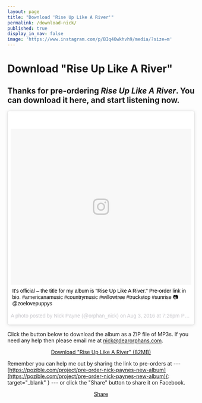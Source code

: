 ```yaml
---
layout: page
title: "Download 'Rise Up Like A River'"
permalink: /download-nick/
published: true
display_in_nav: false
image: 'https://www.instagram.com/p/BIq4Owkhvh9/media/?size=m'
---
```


<div id="fb-root"></div>
<script>(function(d, s, id) {
  var js, fjs = d.getElementsByTagName(s)[0];
  if (d.getElementById(id)) return;
  js = d.createElement(s); js.id = id;
  js.src = "//connect.facebook.net/en_US/sdk.js#xfbml=1&version=v2.7&appId=393106670879204";
  fjs.parentNode.insertBefore(js, fjs);
}(document, 'script', 'facebook-jssdk'));</script>

# Download "Rise Up Like A River"

## Thanks for pre-ordering *Rise Up Like A River*. You can download it here, and start listening now.

<div style="margin-bottom: 1.25em;">
  <blockquote class="instagram-media" data-instgrm-captioned data-instgrm-version="7" style=" background:#FFF; border:0; border-radius:3px; box-shadow:0 0 1px 0 rgba(0,0,0,0.5),0 1px 10px 0 rgba(0,0,0,0.15); margin: 1px; max-width:658px; padding:0; width:99.375%; width:-webkit-calc(100% - 2px); width:calc(100% - 2px);"><div style="padding:8px;"> <div style=" background:#F8F8F8; line-height:0; margin-top:40px; padding:43.1018518519% 0; text-align:center; width:100%;"> <div style=" background:url(data:image/png;base64,iVBORw0KGgoAAAANSUhEUgAAACwAAAAsCAMAAAApWqozAAAABGdBTUEAALGPC/xhBQAAAAFzUkdCAK7OHOkAAAAMUExURczMzPf399fX1+bm5mzY9AMAAADiSURBVDjLvZXbEsMgCES5/P8/t9FuRVCRmU73JWlzosgSIIZURCjo/ad+EQJJB4Hv8BFt+IDpQoCx1wjOSBFhh2XssxEIYn3ulI/6MNReE07UIWJEv8UEOWDS88LY97kqyTliJKKtuYBbruAyVh5wOHiXmpi5we58Ek028czwyuQdLKPG1Bkb4NnM+VeAnfHqn1k4+GPT6uGQcvu2h2OVuIf/gWUFyy8OWEpdyZSa3aVCqpVoVvzZZ2VTnn2wU8qzVjDDetO90GSy9mVLqtgYSy231MxrY6I2gGqjrTY0L8fxCxfCBbhWrsYYAAAAAElFTkSuQmCC); display:block; height:44px; margin:0 auto -44px; position:relative; top:-22px; width:44px;"></div></div> <p style=" margin:8px 0 0 0; padding:0 4px;"> <a href="https://www.instagram.com/p/BIq4Owkhvh9/" style=" color:#000; font-family:Arial,sans-serif; font-size:14px; font-style:normal; font-weight:normal; line-height:17px; text-decoration:none; word-wrap:break-word;" target="_blank">It&#39;s official – the title for my album is &#34;Rise Up Like A River.&#34; Pre-order link in bio. #americanamusic #countrymusic #willowtree #truckstop #sunrise 📷 @zoelovepuppys</a></p> <p style=" color:#c9c8cd; font-family:Arial,sans-serif; font-size:14px; line-height:17px; margin-bottom:0; margin-top:8px; overflow:hidden; padding:8px 0 7px; text-align:center; text-overflow:ellipsis; white-space:nowrap;">A photo posted by Nick Payne (@orphan_nick) on <time style=" font-family:Arial,sans-serif; font-size:14px; line-height:17px;" datetime="2016-08-04T02:26:51+00:00">Aug 3, 2016 at 7:26pm PDT</time></p></div></blockquote>
  <script async defer src="//platform.instagram.com/en_US/embeds.js"></script>
</div>

Click the button below to download the album as a ZIP file of MP3s. If you need any help then please email me at <a target="_blank" href="mailto:nick@dearorphans.com">nick@dearorphans.com</a>.

<p style="text-align: center;"><a class="button radius" title="Pre-order Nick's album" href="/files/Nick Payne – Rise Up Like A River.zip" onclick="trackOutboundLink('/files/Nick Payne – Rise Up Like A River.zip')">Download "Rise Up Like A River" (82MB)</a></p>

Remember you can help me out by sharing the link to pre-orders at --- [https://pozible.com/project/pre-order-nick-paynes-new-album](https://pozible.com/project/pre-order-nick-paynes-new-album){: target="_blank" } --- or click the "Share" button to share it on Facebook.

<div style="width: 100%; text-align: center;" class="fb-share-button" data-href="https://pozible.com/project/pre-order-nick-paynes-new-album" data-layout="button_count" data-size="large" data-mobile-iframe="true"><a class="fb-xfbml-parse-ignore" target="_blank" href="https://www.facebook.com/sharer/sharer.php?u=https%3A%2F%2Fpozible.com%2Fproject%2Fpre-order-nick-paynes-new-album&amp;src=sdkpreparse">Share</a></div>
